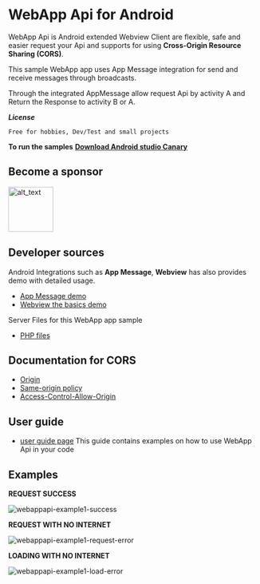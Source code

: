 
# WebApp Api for Android

WebApp Api is Android extended Webview Client are flexible, safe and easier request your Api and supports for using **Cross-Origin Resource Sharing (CORS)**. 

This sample WebApp app uses App Message integration for send and receive messages through broadcasts.

Through the integrated AppMessage allow request Api by activity A and Return the Response to activity B or A.

_**License**_
    
    Free for hobbies, Dev/Test and small projects

**To run the samples** **[Download Android studio Canary](https://developer.android.com/studio/preview)**

## Become a sponsor

[<img alt="alt_text" width="90px" src="https://user-images.githubusercontent.com/78884351/277841243-c93af54b-1d8f-401d-b361-c493654a8316.png" />](https://github.com/sponsors/thiagoschnell)

## Developer sources


Android Integrations such as **App Message**, **Webview** has also provides demo with detailed usage.
* [App Message demo](https://github.com/after-project/appmessage/)
* [Webview the basics demo](https://github.com/after-project/webview/)

Server Files for this WebApp app sample
* [PHP files](https://github.com/after-project/webappapi-php/)

## Documentation for CORS 
* [Origin](https://developer.mozilla.org/en-US/docs/Web/HTTP/Headers/Origin)
* [Same-origin policy](https://developer.mozilla.org/en-US/docs/Web/Security/Same-origin_policy)
* [Access-Control-Allow-Origin](https://developer.mozilla.org/en-US/docs/Web/HTTP/Headers/Access-Control-Allow-Origin)


## User guide
* [user guide page](https://github.com/thiagoschnell/webappapi/wiki/User-Guide) This guide contains examples on how to use WebApp Api in your code


## Examples 

**REQUEST SUCCESS**

![webappapi-example1-success](https://github.com/thiagoschnell/webappapi/assets/78884351/75631452-b365-45e2-8277-63df70329815)


**REQUEST WITH NO INTERNET**

![webappapi-example1-request-error](https://github.com/thiagoschnell/webappapi/assets/78884351/f03d9350-9124-49af-a9aa-eeeee5d66157)


**LOADING WITH NO INTERNET**

![webappapi-example1-load-error](https://github.com/thiagoschnell/webappapi/assets/78884351/05411355-a063-44a8-879f-168c9c6ef562)

